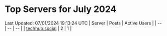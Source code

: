# Top Servers for July 2024
Last Updated: 07/01/2024 19:13:24 UTC
| Server | Posts | Active Users |
| -- | -- | -- |
| [techhub.social](https://techhub.social/tags/PowerShell) | 2 | 1 |
